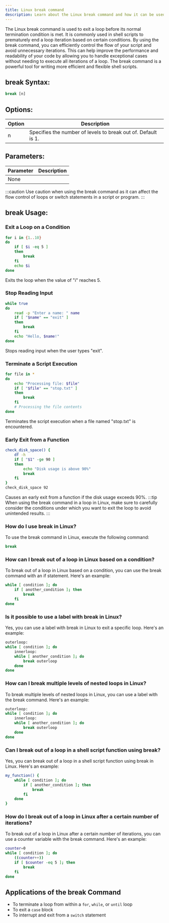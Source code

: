 ```yaml
---
title: Linux break command
description: Learn about the Linux break command and how it can be used to exit a loop in a shell script.
---
```


The Linux break command is used to exit a loop before its normal termination condition is met. It is commonly used in shell scripts to prematurely end a loop iteration based on certain conditions. By using the break command, you can efficiently control the flow of your script and avoid unnecessary iterations. This can help improve the performance and readability of your code by allowing you to handle exceptional cases without needing to execute all iterations of a loop. The break command is a powerful tool for writing more efficient and flexible shell scripts.

## break Syntax:
```bash
break [n]
```
## Options:
| Option | Description                      |
|--------|----------------------------------|
| n      | Specifies the number of levels to break out of. Default is 1. |

## Parameters:
| Parameter | Description                            |
|-----------|----------------------------------------|
| None      |                                        |

:::caution
Use caution when using the break command as it can affect the flow control of loops or switch statements in a script or program.
:::
## break Usage:
### Exit a Loop on a Condition
```bash
for i in {1..10}
do
    if [ $i -eq 5 ]
    then
        break
    fi
    echo $i
done
```
Exits the loop when the value of "i" reaches 5.

### Stop Reading Input
```bash
while true
do
    read -p "Enter a name: " name
    if [ "$name" == "exit" ]
    then
        break
    fi
    echo "Hello, $name!"
done
```
Stops reading input when the user types "exit".

### Terminate a Script Execution
```bash
for file in *
do
    echo "Processing file: $file"
    if [ "$file" == "stop.txt" ]
    then
        break
    fi
    # Processing the file contents
done
```
Terminates the script execution when a file named "stop.txt" is encountered.

### Early Exit from a Function
```bash
check_disk_space() {
    df -h
    if [ "$1" -ge 90 ]
    then
        echo "Disk usage is above 90%"
        break
    fi
}
check_disk_space 92
```
Causes an early exit from a function if the disk usage exceeds 90%.
:::tip
When using the break command in a loop in Linux, make sure to carefully consider the conditions under which you want to exit the loop to avoid unintended results.
:::

### How do I use break in Linux?
To use the break command in Linux, execute the following command:
```bash
break
```

### How can I break out of a loop in Linux based on a condition?
To break out of a loop in Linux based on a condition, you can use the break command with an if statement. Here's an example:
```bash
while [ condition ]; do
    if [ another_condition ]; then
        break
    fi
done
```

### Is it possible to use a label with break in Linux?
Yes, you can use a label with break in Linux to exit a specific loop. Here's an example:
```bash
outerloop:
while [ condition ]; do
    innerloop:
    while [ another_condition ]; do
        break outerloop
    done
done
```

### How can I break multiple levels of nested loops in Linux?
To break multiple levels of nested loops in Linux, you can use a label with the break command. Here's an example:
```bash
outerloop:
while [ condition ]; do
    innerloop:
    while [ another_condition ]; do
        break outerloop
    done
done
```

### Can I break out of a loop in a shell script function using break?
Yes, you can break out of a loop in a shell script function using break in Linux. Here's an example:
```bash
my_function() {
    while [ condition ]; do
        if [ another_condition ]; then
            break
        fi
    done
}
```

### How do I break out of a loop in Linux after a certain number of iterations?
To break out of a loop in Linux after a certain number of iterations, you can use a counter variable with the break command. Here's an example:
```bash
counter=0
while [ condition ]; do
    ((counter++))
    if [ $counter -eq 5 ]; then
        break
    fi
done
```

## Applications of the break Command

- To terminate a loop from within a `for`, `while`, or `until` loop
- To exit a `case` block
- To interrupt and exit from a `switch` statement